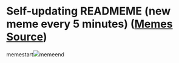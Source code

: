 # Self-updating READMEME (new meme every 5 minutes) ([Memes Source](https://bramses.notion.site/a49c1e962b7646879176ac3b327b6533?v=4d1eda54b170483cb03a40f257231764))

memestart![](https://www.notion.so/image/https%3A%2F%2Fs3-us-west-2.amazonaws.com%2Fsecure.notion-static.com%2F759f1ad9-d853-4399-a4de-5c0dfc191b21%2F6290F32A-D387-4D67-B1D5-EBDD2D3D231F.jpeg?table=block&id=4e4bbcfd-5e4e-4076-91b8-cc0bfd33cb94&cache=v2)memeend
